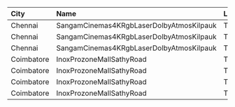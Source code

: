| City       | Name                                     | Language |  Time | Type      | Price | Capacity | Booked |
| :--------- | :--------------------------------------- | :------- | ----: | :-------- | ----: | -------: | -----: |
| Chennai    | SangamCinemas4KRgbLaserDolbyAtmosKilpauk | Tamil    | 11:30 | Executive |  160₹ |      142 |     38 |
| Chennai    | SangamCinemas4KRgbLaserDolbyAtmosKilpauk | Tamil    | 11:30 | Corporate |  112₹ |       90 |      0 |
| Chennai    | SangamCinemas4KRgbLaserDolbyAtmosKilpauk | Tamil    | 11:30 | Budget    |   60₹ |       54 |     54 |
| Coimbatore | InoxProzoneMallSathyRoad                 | Tamil    | 12:30 | Club      |  153₹ |       70 |      0 |
| Coimbatore | InoxProzoneMallSathyRoad                 | Tamil    | 12:30 | Executive |   60₹ |       11 |      0 |
| Coimbatore | InoxProzoneMallSathyRoad                 | Tamil    | 19:15 | Club      |  153₹ |       77 |      0 |
| Coimbatore | InoxProzoneMallSathyRoad                 | Tamil    | 19:15 | Executive |   60₹ |       11 |      0 |